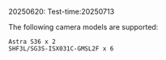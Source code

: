 20250620: Test-time:20250713

The following camera models are supported:
   ```
  Astra S36 x 2
  SHF3L/SG3S-ISX031C-GMSL2F x 6
   ```
